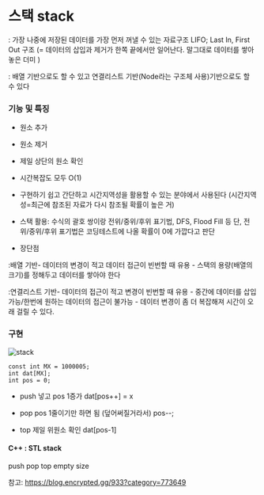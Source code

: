 # 스택 stack

: 가장 나중에 저장된 데이터를 가장 먼저 꺼낼 수 있는 자료구조
  LIFO; Last In, First Out 구조
  (= 데이터의 삽입과 제거가 한쪽 끝에서만 일어난다. 말그대로 데이터를 쌓아놓은 더미 )
  
: 배열 기반으로도 할 수 있고 연결리스트 기반(Node라는 구조체 사용)기반으로도 할 수 있다

### 기능 및 특징
- 원소 추가
- 원소 제거
- 제일 상단의 원소 확인
- 시간복잡도 모두 O(1)

- 구현하기 쉽고 간단하고 시간지역성을 활용할 수 있는 분야에서 사용된다
  (시간지역성=최근에 참조된 자료가 다시 참조될 확률이 높은 거)

- 스택 활용: 수식의 괄호 쌍이랑 전위/중위/후위 표기법, DFS, Flood Fill 등
단, 전위/중위/후위 표기법은 코딩테스트에 나올 확률이 0에 가깝다고 판단

- 장단점

 :배열 기반- 데이터의 변경이 적고 데이터 접근이 빈번할 때 유용
          - 스택의 용량(배열의 크기)를 정해두고 데이터를 쌓아야 한다
          
 :연결리스트 기반- 데이터의 접근이 적고 변경이 빈번할 때 유용
                - 중간에 데이터를 삽입가능/한번에 원하는 데이터의 접근이 불가능
                - 데이터 변경이 좀 더 복잡해져 시간이 오래 걸릴 수 있다.


### 구현
![stack](https://img1.daumcdn.net/thumb/R1280x0/?scode=mtistory2&fname=https%3A%2F%2Fk.kakaocdn.net%2Fdn%2Fb5m0ma%2FbtqCxQOj9Zw%2FpM13PqCm2NEn8qkKMpXexK%2Fimg.png)

````
const int MX = 1000005;
int dat[MX];
int pos = 0;
````

- push
넣고 pos 1증가
dat[pos++] = x

- pop
pos 1줄이기만 하면 됨 (덮어써질거라서)
pos--;

- top
제일 위원소 확인
dat[pos-1]


#### C++ : STL stack
push
pop
top
empty
size



참고: https://blog.encrypted.gg/933?category=773649


 

